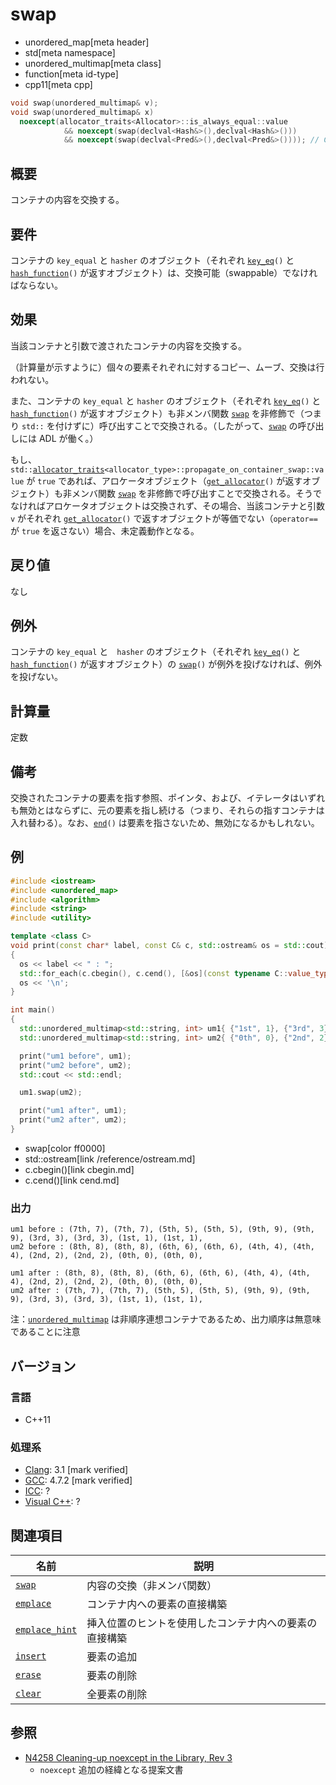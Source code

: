 # swap
* unordered_map[meta header]
* std[meta namespace]
* unordered_multimap[meta class]
* function[meta id-type]
* cpp11[meta cpp]

```cpp
void swap(unordered_multimap& v);
void swap(unordered_multimap& x)
  noexcept(allocator_traits<Allocator>::is_always_equal::value
            && noexcept(swap(declval<Hash&>(),declval<Hash&>()))
            && noexcept(swap(declval<Pred&>(),declval<Pred&>()))); // C++17
```

## 概要
コンテナの内容を交換する。


## 要件
コンテナの `key_equal` と `hasher` のオブジェクト（それぞれ [`key_eq`](key_eq.md)`()` と [`hash_function`](hash_function.md)`()` が返すオブジェクト）は、交換可能（swappable）でなければならない。


## 効果
当該コンテナと引数で渡されたコンテナの内容を交換する。

（計算量が示すように）個々の要素それぞれに対するコピー、ムーブ、交換は行われない。

また、コンテナの `key_equal` と `hasher` のオブジェクト（それぞれ [`key_eq`](key_eq.md)`()` と [`hash_function`](hash_function.md)`()` が返すオブジェクト）も非メンバ関数 [`swap`](/reference/utility/swap.md) を非修飾で（つまり `std::` を付けずに）呼び出すことで交換される。（したがって、[`swap`](/reference/utility/swap.md) の呼び出しには ADL が働く。）

もし、`std::`[`allocator_traits`](/reference/memory/allocator_traits.md)`<allocator_type>::propagate_on_container_swap::value` が `true` であれば、アロケータオブジェクト（[`get_allocator`](get_allocator.md)`()` が返すオブジェクト）も非メンバ関数 [`swap`](/reference/utility/swap.md) を非修飾で呼び出すことで交換される。そうでなければアロケータオブジェクトは交換されず、その場合、当該コンテナと引数 `v` がそれぞれ [`get_allocator`](get_allocator.md)`()` で返すオブジェクトが等価でない（`operator==` が `true` を返さない）場合、未定義動作となる。


## 戻り値
なし


## 例外
コンテナの `key_equal` と　`hasher` のオブジェクト（それぞれ [`key_eq`](key_eq.md)`()` と [`hash_function`](hash_function.md)`()` が返すオブジェクト）の [`swap`](/reference/utility/swap.md)`()` が例外を投げなければ、例外を投げない。


## 計算量
定数


## 備考
交換されたコンテナの要素を指す参照、ポインタ、および、イテレータはいずれも無効とはならずに、元の要素を指し続ける（つまり、それらの指すコンテナは入れ替わる）。なお、[`end`](end.md)`()` は要素を指さないため、無効になるかもしれない。


## 例
```cpp example
#include <iostream>
#include <unordered_map>
#include <algorithm>
#include <string>
#include <utility>

template <class C>
void print(const char* label, const C& c, std::ostream& os = std::cout)
{
  os << label << " : ";
  std::for_each(c.cbegin(), c.cend(), [&os](const typename C::value_type& v) { os << '(' << v.first << ", " << v.second << "), "; });
  os << '\n';
}

int main()
{
  std::unordered_multimap<std::string, int> um1{ {"1st", 1}, {"3rd", 3}, {"5th", 5}, {"7th", 7}, {"9th", 9}, {"1st", 1}, {"3rd", 3}, {"5th", 5}, {"7th", 7}, {"9th", 9}, };
  std::unordered_multimap<std::string, int> um2{ {"0th", 0}, {"2nd", 2}, {"4th", 4}, {"6th", 6}, {"8th", 8}, {"0th", 0}, {"2nd", 2}, {"4th", 4}, {"6th", 6}, {"8th", 8}, };

  print("um1 before", um1);
  print("um2 before", um2);
  std::cout << std::endl;

  um1.swap(um2);

  print("um1 after", um1);
  print("um2 after", um2);
}
```
* swap[color ff0000]
* std::ostream[link /reference/ostream.md]
* c.cbegin()[link cbegin.md]
* c.cend()[link cend.md]

### 出力
```
um1 before : (7th, 7), (7th, 7), (5th, 5), (5th, 5), (9th, 9), (9th, 9), (3rd, 3), (3rd, 3), (1st, 1), (1st, 1), 
um2 before : (8th, 8), (8th, 8), (6th, 6), (6th, 6), (4th, 4), (4th, 4), (2nd, 2), (2nd, 2), (0th, 0), (0th, 0), 

um1 after : (8th, 8), (8th, 8), (6th, 6), (6th, 6), (4th, 4), (4th, 4), (2nd, 2), (2nd, 2), (0th, 0), (0th, 0), 
um2 after : (7th, 7), (7th, 7), (5th, 5), (5th, 5), (9th, 9), (9th, 9), (3rd, 3), (3rd, 3), (1st, 1), (1st, 1), 
```

注：[`unordered_multimap`](/reference/unordered_map/unordered_multimap.md) は非順序連想コンテナであるため、出力順序は無意味であることに注意


## バージョン
### 言語
- C++11

### 処理系
- [Clang](/implementation.md#clang): 3.1 [mark verified]
- [GCC](/implementation.md#gcc): 4.7.2 [mark verified]
- [ICC](/implementation.md#icc): ?
- [Visual C++](/implementation.md#visual_cpp): ?

## 関連項目

| 名前                                | 説明                                                   |
|-------------------------------------|--------------------------------------------------------|
| [`swap`](swap_free.md)            | 内容の交換（非メンバ関数）                             |
| [`emplace`](emplace.md)           | コンテナ内への要素の直接構築                           |
| [`emplace_hint`](emplace_hint.md) | 挿入位置のヒントを使用したコンテナ内への要素の直接構築 |
| [`insert`](insert.md)             | 要素の追加                                             |
| [`erase`](erase.md)               | 要素の削除                                             |
| [`clear`](clear.md)               | 全要素の削除                                           |


## 参照
- [N4258 Cleaning-up noexcept in the Library, Rev 3](http://www.open-std.org/jtc1/sc22/wg21/docs/papers/2014/n4258.pdf)
    - `noexcept` 追加の経緯となる提案文書
